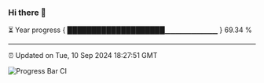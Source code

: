 ### Hi there 👋

⏳ Year progress { ████████████████████▁▁▁▁▁▁▁▁▁▁ } 69.34 %

---

⏰ Updated on Tue, 10 Sep 2024 18:27:51 GMT

![Progress Bar CI](https://github.com/ZhaoGui/ZhaoGui/workflows/Progress%20Bar%20CI/badge.svg)
